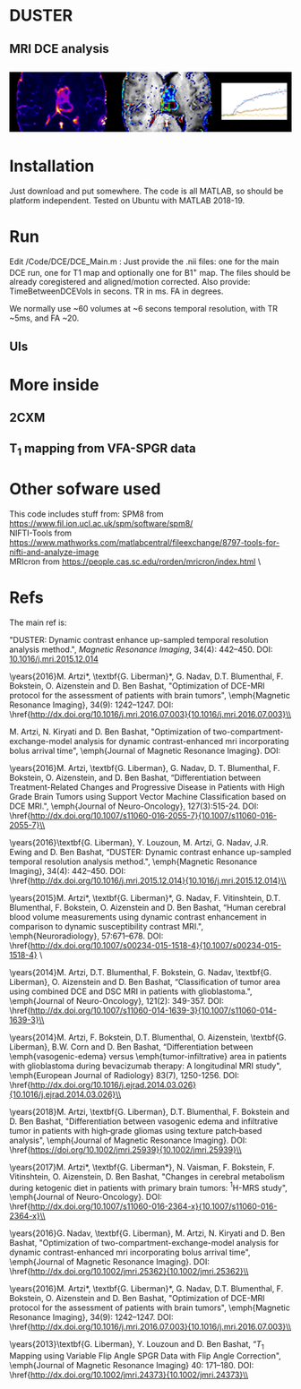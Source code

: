 # DUSTER
MRI DCE analysis
------------------
![Banner](/docs/Banner1.png)
------------------
# Installation
Just download and put somewhere.
The code is all MATLAB, so should be platform independent. Tested on Ubuntu with MATLAB 2018-19.
# Run
Edit /Code/DCE/DCE_Main.m :
Just provide the .nii files: one for the main DCE run, one for T1 map and optionally one for B1<sup>+</sup> map. The files should be already coregistered and aligned/motion corrected.
Also provide:
TimeBetweenDCEVols in secons.
TR in ms.
FA in degrees.

We normally use ~60 volumes at ~6 secons temporal resolution, with TR ~5ms, and FA ~20.
## UIs

# More inside
## 2CXM
## T<sub>1</sub> mapping from VFA-SPGR data

# Other sofware used
This code includes stuff from:
SPM8 from https://www.fil.ion.ucl.ac.uk/spm/software/spm8/ \
NIFTI-Tools from https://www.mathworks.com/matlabcentral/fileexchange/8797-tools-for-nifti-and-analyze-image \
MRIcron from https://people.cas.sc.edu/rorden/mricron/index.html \
# Refs
The main ref is:

"DUSTER: Dynamic contrast enhance up-sampled temporal resolution analysis method.", *Magnetic Resonance Imaging*, 34(4): 442–450. DOI: [10.1016/j.mri.2015.12.014](http://dx.doi.org/10.1016/j.mri.2015.12.014)

\years{2016}M. Artzi*, \textbf{G. Liberman}*, G. Nadav, D.T. Blumenthal, F. Bokstein, O. Aizenstein and D. Ben Bashat, "Optimization of DCE-MRI protocol for the assessment of patients with brain tumors", \emph{Magnetic Resonance Imaging}, 34(9): 1242–1247. DOI: \href{http://dx.doi.org/10.1016/j.mri.2016.07.003}{10.1016/j.mri.2016.07.003}\\

M. Artzi, N. Kiryati and D. Ben Bashat, "Optimization of two-compartment-exchange-model analysis for dynamic contrast-enhanced mri incorporating bolus arrival time", \emph{Journal of Magnetic Resonance Imaging}. DOI:


\years{2016}M. Artzi, \textbf{G. Liberman}, G. Nadav, D. T. Blumenthal, F. Bokstein, O. Aizenstein, and D. Ben Bashat, “Differentiation between Treatment-Related Changes and Progressive Disease in Patients with High Grade Brain Tumors using Support Vector Machine Classification based on DCE MRI.", \emph{Journal of Neuro-Oncology}, 127(3):515-24. DOI: \href{http://dx.doi.org/10.1007/s11060-016-2055-7}{10.1007/s11060-016-2055-7}\\



\years{2016}\textbf{G. Liberman}, Y. Louzoun, M. Artzi, G. Nadav, J.R. Ewing and D. Ben Bashat, “DUSTER: Dynamic contrast enhance up-sampled temporal resolution analysis method.", \emph{Magnetic Resonance Imaging}, 34(4): 442–450. DOI: \href{http://dx.doi.org/10.1016/j.mri.2015.12.014}{10.1016/j.mri.2015.12.014}\\


\years{2015}M. Artzi*, \textbf{G. Liberman}*, G. Nadav, F. Vitinshtein, D.T. Blumenthal, F. Bokstein, O. Aizenstein and D. Ben Bashat, “Human cerebral blood volume measurements using dynamic contrast enhancement in comparison to dynamic susceptibility contrast MRI.", \emph{Neuroradiology}, 57:671–678. DOI: \href{http://dx.doi.org/10.1007/s00234-015-1518-4}{10.1007/s00234-015-1518-4} \\



\years{2014}M. Artzi, D.T. Blumenthal, F. Bokstein, G. Nadav, \textbf{G. Liberman}, O. Aizenstein and D. Ben Bashat, “Classification of tumor area using combined DCE and DSC MRI in patients with glioblastoma.", \emph{Journal of Neuro-Oncology}, 121(2): 349-357. DOI: \href{http://dx.doi.org/10.1007/s11060-014-1639-3}{10.1007/s11060-014-1639-3}\\



\years{2014}M. Artzi, F. Bokstein, D.T. Blumenthal, O. Aizenstein, \textbf{G. Liberman}, B.W. Corn and D. Ben Bashat, “Differentiation between \emph{vasogenic-edema} versus \emph{tumor-infiltrative} area in patients with glioblastoma during bevacizumab therapy: A longitudinal MRI study", \emph{European Journal of Radiology} 83(7), 1250-1256. DOI: \href{http://dx.doi.org/10.1016/j.ejrad.2014.03.026}{10.1016/j.ejrad.2014.03.026}\\



\years{2018}M. Artzi, \textbf{G. Liberman}, D.T. Blumenthal, F. Bokstein and D. Ben Bashat, "Differentiation between vasogenic edema and infiltrative tumor in patients with high‐grade gliomas using texture patch‐based analysis", \emph{Journal of Magnetic Resonance Imaging}. DOI: \href{https://doi.org/10.1002/jmri.25939}{10.1002/jmri.25939}\\


\years{2017}M. Artzi*, \textbf{G. Liberman*}, N. Vaisman, F. Bokstein, F. Vitinshtein, O. Aizenstein, D. Ben Bashat, "Changes in cerebral metabolism during ketogenic diet in patients with primary brain tumors: $^1$H-MRS study", \emph{Journal of Neuro-Oncology}. DOI: \href{http://dx.doi.org/10.1007/s11060-016-2364-x}{10.1007/s11060-016-2364-x}\\


\years{2016}G. Nadav, \textbf{G. Liberman}, M. Artzi, N. Kiryati and D. Ben Bashat, "Optimization of two-compartment-exchange-model analysis for dynamic contrast-enhanced mri incorporating bolus arrival time", \emph{Journal of Magnetic Resonance Imaging}. DOI: \href{http://dx.doi.org/10.1002/jmri.25362}{10.1002/jmri.25362}\\


\years{2016}M. Artzi*, \textbf{G. Liberman}*, G. Nadav, D.T. Blumenthal, F. Bokstein, O. Aizenstein and D. Ben Bashat, "Optimization of DCE-MRI protocol for the assessment of patients with brain tumors", \emph{Magnetic Resonance Imaging}, 34(9): 1242–1247. DOI: \href{http://dx.doi.org/10.1016/j.mri.2016.07.003}{10.1016/j.mri.2016.07.003}\\




\years{2013}\textbf{G. Liberman}, Y. Louzoun and D. Ben Bashat, “$T_1$ Mapping using Variable Flip Angle SPGR Data with Flip Angle Correction", \emph{Journal of Magnetic Resonance Imaging}   40: 171–180. DOI: \href{http://dx.doi.org/10.1002/jmri.24373}{10.1002/jmri.24373}\\
